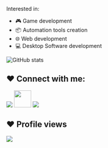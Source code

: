 <p dir="auto">Interested in:</p>

<ul dir="auto">
<li><g-emoji class="g-emoji" alias="video_game" fallback-src="https://github.githubassets.com/images/icons/emoji/unicode/1f3ae.png">
  🎮
  </g-emoji> 
  Game development
</li>
  
<li><g-emoji class="g-emoji" alias="package" fallback-src="https://github.githubassets.com/images/icons/emoji/unicode/1f4e6.png">
  📦
  </g-emoji> 
  Automation tools creation
</li>
  
<li><g-emoji class="g-emoji" alias="computer" fallback-src="https://github.githubassets.com/images/icons/emoji/unicode/1f4bb.png">
  🌐
  </g-emoji> 
  Web development 
 </li>
  
<li><g-emoji class="g-emoji" alias="computer" fallback-src="https://github.githubassets.com/images/icons/emoji/unicode/1f4bb.png">
  💻
  </g-emoji> 
  Desktop Software development
 </li>
 
</ul>

![GitHub stats](https://github-readme-stats.vercel.app/api?username=MuhammedKAldin&show_icons=true&theme=tokyonight&count_private=true)

## ❤ Connect with me:
<p align="left">

<a href = "https://www.linkedin.com/in/mohamed-kamal-117026221/"><img src="https://img.icons8.com/fluent/48/000000/linkedin.png"/></a>
<a href = "https://www.artstation.com/substanceshift"><img width="45px" src="https://cdn.iconscout.com/icon/free/png-128/artstation-3521283-2944702.png"/></a>
<a href = "https://www.youtube.com/channel/UCTshwAMQrIRTUQvuhfKjZxA/videos"><img src="https://img.icons8.com/color/48/000000/youtube-play.png"/></a>

</p>

## ❤ Profile views
<a href="https://github.com/Meghna-DAS/github-profile-views-counter">
    <img src="https://komarev.com/ghpvc/?username=MuhammedKAldin">
</a>
<!-- <a href="https://github.com/MuhammedKAldin?tab=followers"><img src="https://img.shields.io/github/followers/MuhammedKAldin?label=Followers&style=social" alt="GitHub Badge"></a> -->

<!---
MuhammedKAldin/MuhammedKAldin is a ✨ special ✨ repository because its `README.md` (this file) appears on your GitHub profile.
You can click the Preview link to take a look at your changes.
--->
